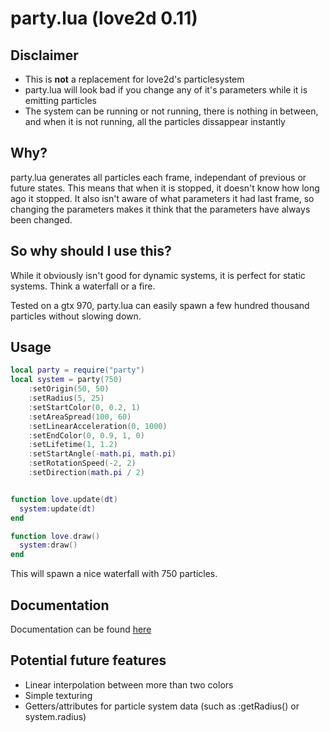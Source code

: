 party.lua (love2d 0.11)
=========

Disclaimer
----------

* This is **not** a replacement for love2d's particlesystem
* party.lua will look bad if you change any of it's parameters while it is emitting particles
* The system can be running or not running, there is nothing in between, and when it is not running, all the particles dissappear instantly

Why?
----
party.lua generates all particles each frame, independant of previous or future states. This means that when it is stopped, it doesn't know how long ago it stopped. It also isn't aware of what parameters it had last frame, so changing the parameters makes it think that the parameters have always been changed.

So why should I use this?
-------------------------

While it obviously isn't good for dynamic systems, it is perfect for static systems. Think a waterfall or a fire.

Tested on a gtx 970, party.lua can easily spawn a few hundred thousand particles without slowing down.

Usage
-----


```lua
local party = require("party")
local system = party(750)
	:setOrigin(50, 50)
	:setRadius(5, 25)
	:setStartColor(0, 0.2, 1)
	:setAreaSpread(100, 60)
	:setLinearAcceleration(0, 1000)
	:setEndColor(0, 0.9, 1, 0)
	:setLifetime(1, 1.2)
	:setStartAngle(-math.pi, math.pi)
	:setRotationSpeed(-2, 2)
	:setDirection(math.pi / 2)


function love.update(dt)
  system:update(dt)
end

function love.draw()
  system:draw()
end
```

This will spawn a nice waterfall with 750 particles.

Documentation
-------------

Documentation can be found [here](https://ldash4.github.io/party/)

Potential future features
-------------------------

* Linear interpolation between more than two colors
* Simple texturing
* Getters/attributes for particle system data (such as :getRadius() or system.radius)